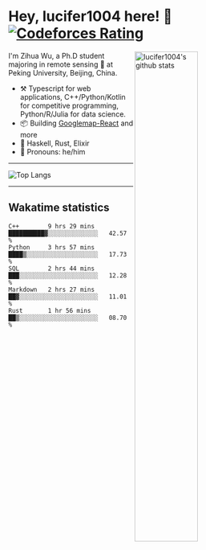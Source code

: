 # Hey, lucifer1004 here! :wave: [![Codeforces Rating](https://cfrating.ihcr.top/?user=lucifer1004&style=flat-square)](https://codeforces.com/profile/lucifer1004)

<img width="50%" align="right" alt="lucifer1004's github stats" src="https://github-readme-stats.vercel.app/api?username=lucifer1004&show_icons=true">

I'm Zihua Wu, a Ph.D student majoring in remote sensing :satellite: at Peking University, Beijing, China.

- :hammer_and_pick: Typescript for web applications, C++/Python/Kotlin for competitive programming, Python/R/Julia for data science.
- :package: Building [Googlemap-React](https://github.com/googlemap-react/googlemap-react) and more
- :seedling: Haskell, Rust, Elixir
- :man: Pronouns: he/him

---

![Top Langs](https://github-readme-stats.vercel.app/api/top-langs/?username=lucifer1004&layout=compact)

---

## Wakatime statistics

<!--START_SECTION:waka-->
```text
C++        9 hrs 29 mins   ██████████▓░░░░░░░░░░░░░░   42.57 % 
Python     3 hrs 57 mins   ████▒░░░░░░░░░░░░░░░░░░░░   17.73 % 
SQL        2 hrs 44 mins   ███░░░░░░░░░░░░░░░░░░░░░░   12.28 % 
Markdown   2 hrs 27 mins   ██▓░░░░░░░░░░░░░░░░░░░░░░   11.01 % 
Rust       1 hr 56 mins    ██▒░░░░░░░░░░░░░░░░░░░░░░   08.70 % 
```
<!--END_SECTION:waka-->

